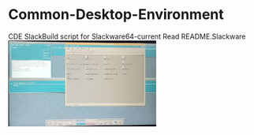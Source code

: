 # Common-Desktop-Environment
CDE SlackBuild script for Slackware64-current
Read README.Slackware
<img
  src="https://github.com/rizitis/Common-Desktop-Environment/blob/main/IMG_20230201_225513.jpg"
  alt="Alt text"
  title="Optional title"
  style="display: inline-block; margin: 0 auto; max-width: 300px">
